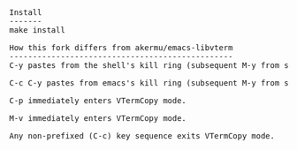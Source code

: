<pre>
Install
-------
make install

How this fork differs from akermu/emacs-libvterm
------------------------------------------------
C-y pastes from the shell's kill ring (subsequent M-y from same).

C-c C-y pastes from emacs's kill ring (subsequent M-y from same).

C-p immediately enters VTermCopy mode.

M-v immediately enters VTermCopy mode.

Any non-prefixed (C-c) key sequence exits VTermCopy mode.
</pre>
